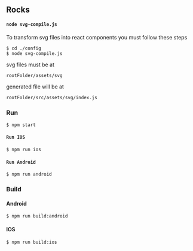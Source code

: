 ## Rocks

#### `node svg-compile.js`

To transform svg files into react components you must follow these steps

    $ cd ./config
    $ node svg-compile.js

svg files must be at 
    
    rootFolder/assets/svg
    
generated file will be at

    rootFolder/src/assets/svg/index.js

### Run
  
    $ npm start  

#### `Run IOS`

    $ npm run ios
    
#### `Run Android`

    $ npm run android


### Build

#### Android

    $ npm run build:android  
    
#### IOS

    $ npm run build:ios  
